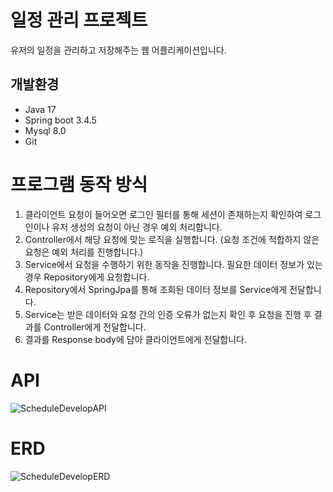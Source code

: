 # 일정 관리 프로젝트
유저의 일정을 관리하고 저장해주는 웹 어플리케이션입니다.

## 개발환경
- Java 17
- Spring boot 3.4.5
- Mysql 8.0
- Git

# 프로그램 동작 방식
1. 클라이언트 요청이 들어오면 로그인 필터를 통해 세션이 존재하는지 확인하여 로그인이나 유저 생성의 요청이 아닌 경우 예외 처리합니다.
2. Controller에서 해당 요청에 맞는 로직을 실행합니다. (요청 조건에 적합하지 않은 요청은 예외 처리를 진행합니다.)
3. Service에서 요청을 수행하기 위한 동작을 진행합니다. 필요한 데이터 정보가 있는 경우 Repository에게 요청합니다.
4. Repository에서 SpringJpa를 통해 조회된 데이터 정보를 Service에게 전달합니다.
5. Service는 받은 데이터와 요청 간의 인증 오류가 없는지 확인 후 요청을 진행 후 결과를 Controller에게 전달합니다.
6. 결과를 Response body에 담아 클라이언트에게 전달합니다.

# API
![ScheduleDevelopAPI](https://github.com/user-attachments/assets/b5103543-6319-4689-848b-226472342b55)

# ERD

![ScheduleDevelopERD](https://github.com/user-attachments/assets/f6ecdf17-3c4f-4683-b702-0941849c24f7)


